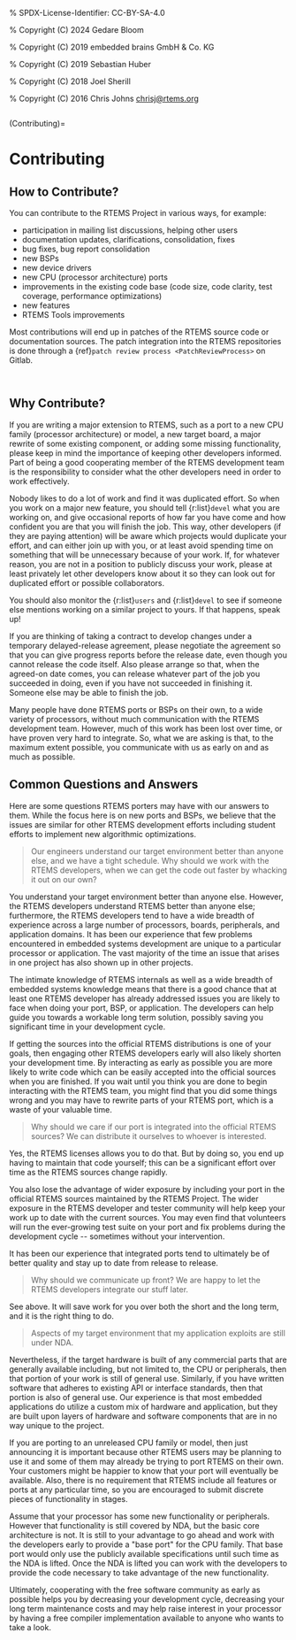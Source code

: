 % SPDX-License-Identifier: CC-BY-SA-4.0

% Copyright (C) 2024 Gedare Bloom

% Copyright (C) 2019 embedded brains GmbH & Co. KG

% Copyright (C) 2019 Sebastian Huber

% Copyright (C) 2018 Joel Sherill

% Copyright (C) 2016 Chris Johns <chrisj@rtems.org>

```{index} community; developers
```

(Contributing)=

# Contributing

## How to Contribute?

You can contribute to the RTEMS Project in various ways, for example:

- participation in mailing list discussions, helping other users
- documentation updates, clarifications, consolidation, fixes
- bug fixes, bug report consolidation
- new BSPs
- new device drivers
- new CPU (processor architecture) ports
- improvements in the existing code base (code size, code clarity, test
  coverage, performance optimizations)
- new features
- RTEMS Tools improvements

Most contributions will end up in patches of the RTEMS source code or
documentation sources. The patch integration into the RTEMS repositories is
done through a
{ref}`patch review process <PatchReviewProcess>`
on Gitlab.

```{include} ../../common/content/merge-request-creation.rst
```

```{include} ../../common/content/merge-request-review.rst
```

## Why Contribute?

If you are writing a major extension to RTEMS, such as a port
to a new CPU family (processor architecture) or model, a new target board, a
major rewrite of some existing component, or adding some missing functionality,
please keep in mind the importance of keeping other developers informed.
Part of being a good cooperating member of the RTEMS development team is the
responsibility to consider what the other developers need in order
to work effectively.

Nobody likes to do a lot of work and find it was duplicated effort.
So when you work on a major new feature, you should tell
{r:list}`devel` what you are working on, and give
occasional reports of how far you have come and how confident
you are that you will finish the job. This way, other developers
(if they are paying attention) will be aware which projects would
duplicate your effort, and can either join up with you, or at
least avoid spending time on something that will be unnecessary
because of your work. If, for whatever reason, you are not in a
position to publicly discuss your work, please at least privately
let other developers know about it so they can look out for duplicated effort
or possible collaborators.

You should also monitor the {r:list}`users` and {r:list}`devel`
to see if someone else mentions working on a similar
project to yours. If that happens, speak up!

If you are thinking of taking a contract to develop changes
under a temporary delayed-release agreement, please negotiate
the agreement so that you can give progress reports before the
release date, even though you cannot release the code itself.
Also please arrange so that, when the agreed-on date comes,
you can release whatever part of the job you succeeded in doing,
even if you have not succeeded in finishing it.
Someone else may be able to finish the job.

Many people have done RTEMS ports or BSPs on their own, to a wide
variety of processors, without much communication with the RTEMS
development team. However, much of this work has been lost over
time, or have proven very hard to integrate. So, what we are asking
is that, to the maximum extent possible, you communicate with us
as early on and as much as possible.

## Common Questions and Answers

Here are some questions RTEMS porters may have with our answers to
them. While the focus here is on new ports and BSPs, we believe that
the issues are similar for other RTEMS development efforts including
student efforts to implement new algorithmic optimizations.

> Our engineers understand our target environment better than anyone else, and
> we have a tight schedule. Why should we work with the RTEMS developers, when
> we can get the code out faster by whacking it out on our own?

You understand your target environment better than anyone else.
However, the RTEMS developers understand RTEMS better than anyone
else; furthermore, the RTEMS developers tend to have a wide breadth
of experience across a large number of processors, boards, peripherals,
and application domains. It has been our experience that few problems
encountered in embedded systems development are unique to a particular
processor or application. The vast majority of the time an issue that
arises in one project has also shown up in other projects.

The intimate knowledge of RTEMS internals as well as a wide breadth of
embedded systems knowledge means that there is a good chance that at
least one RTEMS developer has already addressed issues you are likely
to face when doing your port, BSP, or application. The developers can
help guide you towards a workable long term solution, possibly saving
you significant time in your development cycle.

If getting the sources into the official RTEMS distributions is one of
your goals, then engaging other RTEMS developers early will also likely
shorten your development time. By interacting as early as possible you
are more likely to write code which can be easily accepted into the official
sources when you are finished. If you wait until you think you are done
to begin interacting with the RTEMS team, you might find that you did
some things wrong and you may have to rewrite parts of your RTEMS port,
which is a waste of your valuable time.

> Why should we care if our port is integrated into the official RTEMS
> sources? We can distribute it ourselves to whoever is interested.

Yes, the RTEMS licenses allows you to do that. But by doing so, you end up
having to maintain that code yourself; this can be a significant
effort over time as the RTEMS sources change rapidly.

You also lose the advantage of wider exposure by including your port
in the official RTEMS sources maintained by the RTEMS Project.
The wider exposure in the RTEMS developer and tester community will
help keep your work up to date with the current sources. You may even
find that volunteers will run the ever-growing test suite on your port
and fix problems during the development cycle -- sometimes without your
intervention.

It has been our experience that integrated ports tend to ultimately
be of better quality and stay up to date from release to release.

> Why should we communicate up front? We are happy to let the RTEMS developers
> integrate our stuff later.

See above. It will save work for you over both the short and the
long term, and it is the right thing to do.

> Aspects of my target environment that my application exploits are still
> under NDA.

Nevertheless, if the target hardware is built of any commercial parts
that are generally available including, but not limited to, the CPU
or peripherals, then that portion of your work is still of general use.
Similarly, if you have written software that adheres to existing API or
interface standards, then that portion is also of general use.
Our experience is that most embedded applications do utilize a custom
mix of hardware and application, but they are built upon layers of hardware
and software components that are in no way unique to the project.

If you are porting to an unreleased CPU family or model, then just
announcing it is important because other RTEMS users may be planning
to use it and some of them may already be trying to port RTEMS on
their own. Your customers might be happier to know that your port
will eventually be available. Also, there is no requirement that RTEMS
include all features or ports at any particular time, so you are encouraged
to submit discrete pieces of functionality in stages.

Assume that your processor has some new functionality or peripherals.
However that functionality is still covered by NDA, but the basic core
architecture is not. It is still to your advantage to go ahead and work
with the developers early to provide a "base port" for the CPU family.
That base port would only use the publicly available specifications
until such time as the NDA is lifted. Once the NDA is lifted you can
work with the developers to provide the code necessary to take
advantage of the new functionality.

Ultimately, cooperating with the free software community as early as
possible helps you by decreasing your development cycle, decreasing
your long term maintenance costs and may help raise interest in your
processor by having a free compiler implementation available to
anyone who wants to take a look.

